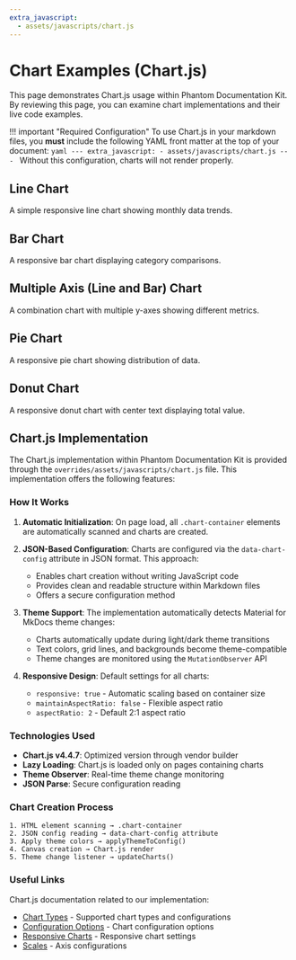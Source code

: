 ```yaml
---
extra_javascript:
  - assets/javascripts/chart.js
---
```


# Chart Examples (Chart.js)

This page demonstrates Chart.js usage within Phantom Documentation Kit. 
By reviewing this page, you can examine chart implementations and their live code examples.

!!! important "Required Configuration"
    To use Chart.js in your markdown files, you **must** include the following YAML front matter at the top of your document:
    ```yaml
    ---
    extra_javascript:
      - assets/javascripts/chart.js
    ---
    ```
    Without this configuration, charts will not render properly.

## Line Chart

A simple responsive line chart showing monthly data trends.

<div class="chart-container" 
     data-chart-title="Monthly Sales Trend"
     data-chart-config='{
       "type": "line",
       "data": {
         "labels": ["January", "February", "March", "April", "May", "June"],
         "datasets": [{
           "label": "Sales 2024",
           "data": [65, 59, 80, 81, 56, 95],
           "borderColor": "#3b82f6",
           "backgroundColor": "rgba(59, 130, 246, 0.1)",
           "borderWidth": 2,
           "tension": 0.4,
           "pointRadius": 4,
           "pointHoverRadius": 6,
           "pointBackgroundColor": "#3b82f6",
           "pointBorderColor": "#fff",
           "pointBorderWidth": 2
         }]
       },
       "options": {
         "responsive": true,
         "maintainAspectRatio": false,
         "aspectRatio": 2,
         "plugins": {
           "legend": {
             "display": true,
             "position": "top"
           },
           "tooltip": {
             "mode": "index",
             "intersect": false
           }
         },
         "scales": {
           "y": {
             "beginAtZero": true,
             "grid": {
               "drawBorder": false
             }
           },
           "x": {
             "grid": {
               "display": false
             }
           }
         }
       }
     }'></div>

## Bar Chart

A responsive bar chart displaying category comparisons.

<div class="chart-container" 
     data-chart-title="Product Categories Performance"
     data-chart-config='{
       "type": "bar",
       "data": {
         "labels": ["Electronics", "Clothing", "Food", "Books", "Sports", "Home"],
         "datasets": [{
           "label": "Revenue ($k)",
           "data": [120, 95, 80, 45, 65, 110],
           "backgroundColor": [
             "rgba(239, 68, 68, 0.8)",
             "rgba(245, 158, 11, 0.8)",
             "rgba(34, 197, 94, 0.8)",
             "rgba(59, 130, 246, 0.8)",
             "rgba(168, 85, 247, 0.8)",
             "rgba(236, 72, 153, 0.8)"
           ],
           "borderColor": [
             "#ef4444",
             "#f59e0b",
             "#22c55e",
             "#3b82f6",
             "#a855f7",
             "#ec4899"
           ],
           "borderWidth": 2,
           "borderRadius": 6
         }]
       },
       "options": {
         "responsive": true,
         "maintainAspectRatio": false,
         "aspectRatio": 2,
         "plugins": {
           "legend": {
             "display": true,
             "position": "top"
           },
           "tooltip": {
             "mode": "index",
             "intersect": false
           }
         },
         "scales": {
           "y": {
             "beginAtZero": true,
             "title": {
               "display": true,
               "text": "Revenue ($k)"
             }
           },
           "x": {
             "title": {
               "display": true,
               "text": "Categories"
             }
           }
         }
       }
     }'></div>

## Multiple Axis (Line and Bar) Chart

A combination chart with multiple y-axes showing different metrics.

<div class="chart-container" 
     data-chart-title="Website Analytics Overview"
     data-chart-config='{
       "type": "bar",
       "data": {
         "labels": ["Mon", "Tue", "Wed", "Thu", "Fri", "Sat", "Sun"],
         "datasets": [
           {
             "label": "Page Views",
             "data": [2500, 3200, 2800, 3500, 4200, 3800, 3000],
             "backgroundColor": "rgba(59, 130, 246, 0.6)",
             "borderColor": "#3b82f6",
             "borderWidth": 2,
             "borderRadius": 4,
             "yAxisID": "y"
           },
           {
             "label": "Conversion Rate (%)",
             "data": [2.5, 3.2, 2.8, 3.5, 4.2, 3.8, 3.0],
             "type": "line",
             "borderColor": "#22c55e",
             "backgroundColor": "rgba(34, 197, 94, 0.1)",
             "borderWidth": 3,
             "pointRadius": 5,
             "pointHoverRadius": 7,
             "pointBackgroundColor": "#22c55e",
             "pointBorderColor": "#fff",
             "pointBorderWidth": 2,
             "tension": 0.3,
             "yAxisID": "y1"
           }
         ]
       },
       "options": {
         "responsive": true,
         "maintainAspectRatio": false,
         "aspectRatio": 2,
         "interaction": {
           "mode": "index",
           "intersect": false
         },
         "plugins": {
           "legend": {
             "display": true,
             "position": "top"
           },
           "tooltip": {
             "mode": "index",
             "intersect": false
           }
         },
         "scales": {
           "x": {
             "title": {
               "display": true,
               "text": "Days of Week"
             }
           },
           "y": {
             "type": "linear",
             "display": true,
             "position": "left",
             "title": {
               "display": true,
               "text": "Page Views"
             },
             "beginAtZero": true
           },
           "y1": {
             "type": "linear",
             "display": true,
             "position": "right",
             "title": {
               "display": true,
               "text": "Conversion Rate (%)"
             },
             "beginAtZero": true,
             "grid": {
               "drawOnChartArea": false
             }
           }
         }
       }
     }'></div>

## Pie Chart

A responsive pie chart showing distribution of data.

<div class="chart-container" 
     data-chart-title="Market Share Distribution"
     data-chart-config='{
       "type": "pie",
       "data": {
         "labels": ["Product A", "Product B", "Product C", "Product D", "Product E"],
         "datasets": [{
           "data": [30, 25, 20, 15, 10],
           "backgroundColor": [
             "rgba(239, 68, 68, 0.8)",
             "rgba(59, 130, 246, 0.8)",
             "rgba(34, 197, 94, 0.8)",
             "rgba(245, 158, 11, 0.8)",
             "rgba(168, 85, 247, 0.8)"
           ],
           "borderColor": [
             "#ef4444",
             "#3b82f6",
             "#22c55e",
             "#f59e0b",
             "#a855f7"
           ],
           "borderWidth": 2
         }]
       },
       "options": {
         "responsive": true,
         "maintainAspectRatio": false,
         "aspectRatio": 1.5,
         "plugins": {
           "legend": {
             "display": true,
             "position": "right"
           },
           "tooltip": {
             "enabled": true
           }
         }
       }
     }'></div>

## Donut Chart

A responsive donut chart with center text displaying total value.

<div class="chart-container" 
     data-chart-title="Budget Allocation"
     data-chart-config='{
       "type": "doughnut",
       "data": {
         "labels": ["Development", "Marketing", "Operations", "Support", "R&D"],
         "datasets": [{
           "data": [35, 20, 25, 10, 10],
           "backgroundColor": [
             "rgba(59, 130, 246, 0.8)",
             "rgba(34, 197, 94, 0.8)",
             "rgba(245, 158, 11, 0.8)",
             "rgba(239, 68, 68, 0.8)",
             "rgba(168, 85, 247, 0.8)"
           ],
           "borderColor": [
             "#3b82f6",
             "#22c55e",
             "#f59e0b",
             "#ef4444",
             "#a855f7"
           ],
           "borderWidth": 2
         }]
       },
       "options": {
         "responsive": true,
         "maintainAspectRatio": false,
         "aspectRatio": 1.5,
         "cutout": "60%",
         "plugins": {
           "legend": {
             "display": true,
             "position": "right"
           },
           "tooltip": {
             "enabled": true
           }
         }
       }
     }'></div>

## Chart.js Implementation

The Chart.js implementation within Phantom Documentation Kit is provided through the `overrides/assets/javascripts/chart.js` file. 
This implementation offers the following features:

### How It Works

1. **Automatic Initialization**: On page load, all `.chart-container` elements are automatically scanned and charts are created.

2. **JSON-Based Configuration**: Charts are configured via the `data-chart-config` attribute in JSON format. This approach:
    - Enables chart creation without writing JavaScript code
    - Provides clean and readable structure within Markdown files
    - Offers a secure configuration method

3. **Theme Support**: The implementation automatically detects Material for MkDocs theme changes:
    - Charts automatically update during light/dark theme transitions
    - Text colors, grid lines, and backgrounds become theme-compatible
    - Theme changes are monitored using the `MutationObserver` API

4. **Responsive Design**: Default settings for all charts:
    - `responsive: true` - Automatic scaling based on container size
    - `maintainAspectRatio: false` - Flexible aspect ratio
    - `aspectRatio: 2` - Default 2:1 aspect ratio

### Technologies Used

- **Chart.js v4.4.7**: Optimized version through vendor builder
- **Lazy Loading**: Chart.js is loaded only on pages containing charts
- **Theme Observer**: Real-time theme change monitoring
- **JSON Parse**: Secure configuration reading

### Chart Creation Process

```
1. HTML element scanning → .chart-container
2. JSON config reading → data-chart-config attribute
3. Apply theme colors → applyThemeToConfig()
4. Canvas creation → Chart.js render
5. Theme change listener → updateCharts()
```

### Useful Links

Chart.js documentation related to our implementation:

- [Chart Types](https://www.chartjs.org/docs/latest/charts/) - Supported chart types and configurations
- [Configuration Options](https://www.chartjs.org/docs/latest/configuration/) - Chart configuration options
- [Responsive Charts](https://www.chartjs.org/docs/latest/configuration/responsive.html) - Responsive chart settings
- [Scales](https://www.chartjs.org/docs/latest/axes/) - Axis configurations